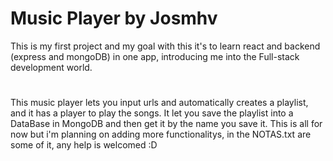 # Music Player by Josmhv

This is my first project and my goal with this it's to learn react and backend (express and mongoDB) in one app, introducing me into the Full-stack development world.
#
This music player lets you input urls and automatically creates a playlist, and it has a player to play the songs. It let you save the playlist into a DataBase in MongoDB and then get it by the name you save it. This is all for now but i'm planning on adding more functionalitys, in the NOTAS.txt are some of it, any help is welcomed :D

